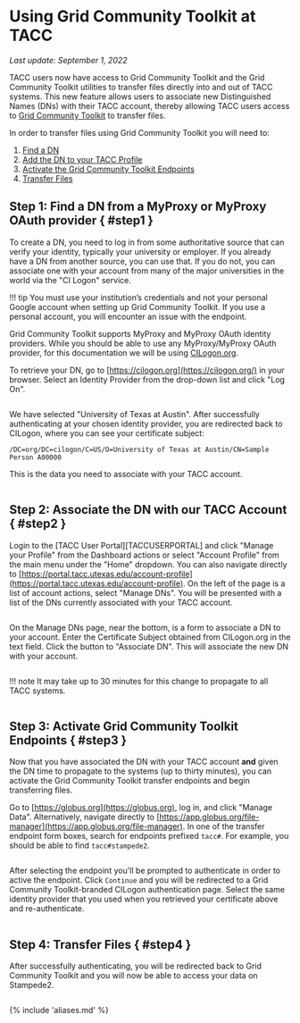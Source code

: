 # Using Grid Community Toolkit at TACC
*Last update: September 1, 2022* 


TACC users now have access to Grid Community Toolkit and the Grid Community Toolkit utilities to transfer files directly into and out of TACC systems. This new feature allows users to associate new Distinguished Names (DNs) with their TACC account, thereby allowing TACC users access to [Grid Community Toolkit](http://globus.org) to transfer files.

In order to transfer files using Grid Community Toolkit you will need to:

1. [Find a DN](#step1)
2. [Add the DN to your TACC Profile](#step2)
3. [Activate the Grid Community Toolkit Endpoints](#step3)
4. [Transfer Files](#step4)

## Step 1: Find a DN from a MyProxy or MyProxy OAuth provider { #step1 }

To create a DN, you need to log in from some authoritative source that can verify your identity, typically your university or employer. If you already have a DN from another source, you can use that. If you do not, you can associate one with your account from many of the major universities in the world via the "CI Logon" service.

!!! tip
	You must use your institution’s credentials and not your personal Google account when setting up Grid Community Toolkit. If you use a personal account, you will encounter an issue with the endpoint.

Grid Community Toolkit supports MyProxy and MyProxy OAuth identity providers. While you should be able to use any MyProxy/MyProxy OAuth provider, for this documentation we will be using [CILogon.org](https://cilogon.org/).

To retrieve your DN, go to [https://cilogon.org](https://cilogon.org/) in your browser. Select an Identity Provider from the drop-down list and click "Log On".

<figure id="figure1"><img alt="" src="../imgs/GCT-1.png">
<figcaption></figcaption></figure>

We have selected "University of Texas at Austin". After successfully authenticating at your chosen identity provider, you are redirected back to CILogon, where you can see your certificate subject:

`/DC=org/DC=cilogon/C=US/O=University of Texas at Austin/CN=Sample Person A00000` 

This is the data you need to associate with your TACC account.

<figure id="figure2"><img alt="" src="../imgs/GCT-2.png">
<figcaption></figcaption></figure>


## Step 2: Associate the DN with our TACC Account { #step2 } 

Login to the [TACC User Portal][TACCUSERPORTAL] and click "Manage your Profile" from the Dashboard actions or select "Account Profile" from the main menu under the "Home" dropdown. You can also navigate directly to [https://portal.tacc.utexas.edu/account-profile](https://portal.tacc.utexas.edu/account-profile). On the left of the page is a list of account actions, select "Manage DNs". You will be presented with a list of the DNs currently associated with your TACC account.

<figure id="figure3"><img alt="" src="../imgs/GCT-3.png">
<figcaption></figcaption></figure>

On the Manage DNs page, near the bottom, is a form to associate a DN to your account. Enter the Certificate Subject obtained from CILogon.org in the text field. Click the button to "Associate DN". This will associate the new DN with your account. 


<figure id="figure4"><img alt="" src="../imgs/GCT-4.png">
<figcaption></figcaption></figure>

!!! note
	It may take up to 30 minutes for this change to propagate to all TACC systems.</p>

<figure id="figure5"><img alt="" src="../imgs/GCT-5.png">
<figcaption></figcaption></figure>

## Step 3: Activate Grid Community Toolkit Endpoints { #step3 } 

Now that you have associated the DN with your TACC account **and** given the DN time to propagate to the systems (up to thirty minutes), you can activate the Grid Community Toolkit transfer endpoints and begin transferring files.


Go to [https://globus.org](https://globus.org), log in, and click "Manage Data". Alternatively, navigate directly to [https://app.globus.org/file-manager](https://app.globus.org/file-manager). In one of the transfer endpoint form boxes, search for endpoints prefixed `tacc#`. For example, you should be able to find `tacc#stampede2`. 


<figure id="figure6"><img alt="" src="../imgs/GCT-6.png">
<figcaption></figcaption></figure>

After selecting the endpoint you'll be prompted to authenticate in order to active the endpoint. Click `Continue` and you will be redirected to a Grid Community Toolkit-branded CILogon authentication page. Select the same identity provider that you used when you retrieved your certificate above and re-authenticate. 


<figure id="figure7"><img alt="" src="../imgs/GCT-7.png">
<figcaption></figcaption></figure>


## Step 4: Transfer Files { #step4 } 

After successfully authenticating, you will be redirected back to Grid Community Toolkit and you will now be able to access your data on Stampede2.

<figure id="figure8"><img alt="" src="../imgs/GCT-8.png">
<figcaption></figcaption></figure>

{% include 'aliases.md' %}
